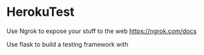 # HerokuTest


Use Ngrok to expose your stuff to the web
https://ngrok.com/docs

Use flask to build a testing framework with

